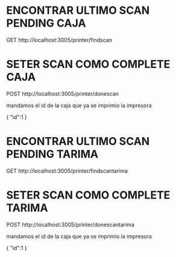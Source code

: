 # ENCONTRAR ULTIMO SCAN PENDING CAJA

GET http://localhost:3005/printer/findscan

# SETER SCAN COMO COMPLETE CAJA
POST http://localhost:3005/printer/donescan

mandamos el id de la caja que ya se imprimio la impresora

{
    "id":1
}

# ENCONTRAR ULTIMO SCAN PENDING TARIMA

GET http://localhost:3005/printer/findscantarima

# SETER SCAN COMO COMPLETE TARIMA
POST http://localhost:3005/printer/donescantarima

mandamos el id de la caja que ya se imprimio la impresora

{
    "id":1
}


